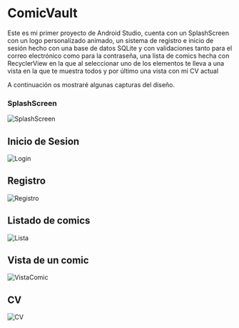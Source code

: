 # ComicVault
Este es mi primer proyecto de Android Studio, cuenta con un SplashScreen con un logo personalizado animado, un sistema de registro e inicio de sesión 
hecho con una base de datos SQLite y con validaciones tanto para el correo electrónico como para la contraseña, una lista de comics hecha
con RecyclerView en la que al seleccionar uno de los elementos te lleva a una vista en la que te muestra todos y por último una vista con mi CV actual

A continuación os mostraré algunas capturas del diseño.

### SplashScreen
![SplashScreen](https://user-images.githubusercontent.com/124071103/220343896-1835aa55-2ad7-45ab-b905-de32483090b2.png)

## Inicio de Sesion
![Login](https://user-images.githubusercontent.com/124071103/220343911-ee837314-6563-4e8e-9347-fdf515ba0841.png)

## Registro
![Registro](https://user-images.githubusercontent.com/124071103/220343933-121f31c3-8885-4e2f-aa46-a22e58dedde4.png)

## Listado de comics
![Lista](https://user-images.githubusercontent.com/124071103/220343950-d1ec21c0-4cf0-4576-b5b8-d5020843256f.png)

## Vista de un comic
![VistaComic](https://user-images.githubusercontent.com/124071103/220343966-ccf6c031-a658-4c87-b98e-991bf11a73a5.png)

## CV
![CV](https://user-images.githubusercontent.com/124071103/220343982-7a359ce8-ba87-40e1-a69c-7f3522fbbac1.png)
